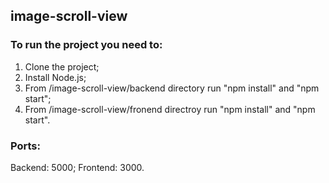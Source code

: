## image-scroll-view

### To run the project you need to:
1. Clone the project;
2. Install Node.js;
3. From /image-scroll-view/backend directory run "npm install" and "npm start";
4. From /image-scroll-view/fronend directroy run "npm install" and "npm start".

### Ports:
Backend: 5000;
Frontend: 3000.
